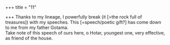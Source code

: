 +++
title = "11"

+++
Thanks to my lineage, I powerfully break (it [=the rock full of  treasures]) with my speeches. This [=speech/poetic gift?] has come  down to me from my father Gotama.  
Take note of this speech of ours here, o Hotar, youngest one, very  effective, as friend of the house.  